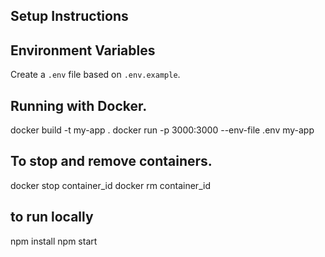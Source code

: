 ## Setup Instructions

## Environment Variables
Create a `.env` file based on `.env.example`.


## Running with Docker.
docker build -t my-app .
docker run -p 3000:3000 --env-file .env my-app

## To stop and remove containers.
docker stop container_id
docker rm container_id

## to run locally 
npm install
npm start

